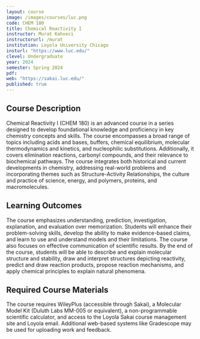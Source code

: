 ```yaml
---
layout: course
image: /images/courses/luc.png
code: CHEM 180
title: Chemical Reactivity I
instructor: Murat Kahveci
instructorurl: /murat
institution: Loyola University Chicago
insturl: "https://www.luc.edu/"
clevel: Undergraduate
year: 2024
semester: Spring 2024
pdf: 
web: "https://sakai.luc.edu/"
published: true
---
```


## Course Description

Chemical Reactivity I (CHEM 180) is an advanced course in a series designed to develop foundational knowledge and proficiency in key chemistry concepts and skills. The course encompasses a broad range of topics including acids and bases, buffers, chemical equilibrium, molecular thermodynamics and kinetics, and nucleophilic substitutions. Additionally, it covers elimination reactions, carbonyl compounds, and their relevance to biochemical pathways. The course integrates both historical and current developments in chemistry, addressing real-world problems and incorporating themes such as Structure-Activity Relationships, the culture and practice of science, energy, and polymers, proteins, and macromolecules.

## Learning Outcomes

The course emphasizes understanding, prediction, investigation, explanation, and evaluation over memorization. Students will enhance their problem-solving skills, develop the ability to make evidence-based claims, and learn to use and understand models and their limitations. The course also focuses on effective communication of scientific results. By the end of the course, students will be able to describe and explain molecular structure and stability, draw and interpret structures depicting reactivity, predict and draw reaction products, propose reaction mechanisms, and apply chemical principles to explain natural phenomena.

## Required Course Materials

The course requires WileyPlus (accessible through Sakai), a Molecular Model Kit (Duluth Labs MM-005 or equivalent), a non-programmable scientific calculator, and access to the Loyola Sakai course management site and Loyola email. Additional web-based systems like Gradescope may be used for uploading work and feedback.
